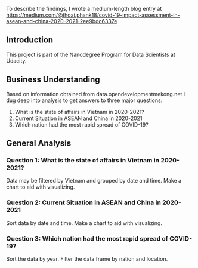 To describe the findings, I wrote a medium-length blog entry at https://medium.com/@thoai.phank18/covid-19-impact-assessment-in-asean-and-china-2020-2021-2ee9bdc6337e

## Introduction
This project is part of the Nanodegree Program for Data Scientists at Udacity.

## Business Understanding
Based on information obtained from data.opendevelopmentmekong.net I dug deep into analysis to get answers to three major questions:

1. What is the state of affairs in Vietnam in 2020-2021?
2. Current Situation in ASEAN and China in 2020-2021
3. Which nation had the most rapid spread of COVID-19?

## General Analysis

### Question 1: What is the state of affairs in Vietnam in 2020-2021?
Data may be filtered by Vietnam and grouped by date and time.
Make a chart to aid with visualizing.
### Question 2: Current Situation in ASEAN and China in 2020-2021
Sort data by date and time.
Make a chart to aid with visualizing.
### Question 3: Which nation had the most rapid spread of COVID-19?
Sort the data by year.
Filter the data frame by nation and location.
